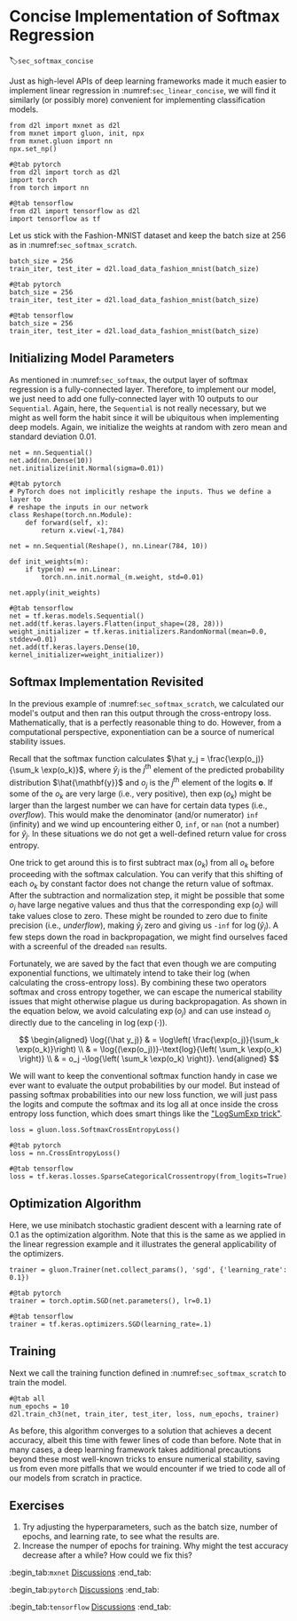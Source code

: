 # Concise Implementation of Softmax Regression
:label:`sec_softmax_concise`

Just as high-level APIs of deep learning frameworks
made it much easier
to implement linear regression in :numref:`sec_linear_concise`,
we will find it similarly (or possibly more)
convenient for implementing classification models.

```{.python .input}
from d2l import mxnet as d2l
from mxnet import gluon, init, npx
from mxnet.gluon import nn
npx.set_np()
```

```{.python .input}
#@tab pytorch
from d2l import torch as d2l
import torch
from torch import nn
```

```{.python .input}
#@tab tensorflow
from d2l import tensorflow as d2l
import tensorflow as tf
```

Let us stick with the Fashion-MNIST dataset
and keep the batch size at 256 as in :numref:`sec_softmax_scratch`.

```{.python .input}
batch_size = 256
train_iter, test_iter = d2l.load_data_fashion_mnist(batch_size)
```

```{.python .input}
#@tab pytorch
batch_size = 256
train_iter, test_iter = d2l.load_data_fashion_mnist(batch_size)
```

```{.python .input}
#@tab tensorflow
batch_size = 256
train_iter, test_iter = d2l.load_data_fashion_mnist(batch_size)
```

## Initializing Model Parameters

As mentioned in :numref:`sec_softmax`,
the output layer of softmax regression
is a fully-connected layer.
Therefore, to implement our model,
we just need to add one fully-connected layer
with 10 outputs to our `Sequential`.
Again, here, the `Sequential` is not really necessary,
but we might as well form the habit since it will be ubiquitous
when implementing deep models.
Again, we initialize the weights at random
with zero mean and standard deviation 0.01.

```{.python .input}
net = nn.Sequential()
net.add(nn.Dense(10))
net.initialize(init.Normal(sigma=0.01))
```

```{.python .input}
#@tab pytorch
# PyTorch does not implicitly reshape the inputs. Thus we define a layer to
# reshape the inputs in our network
class Reshape(torch.nn.Module):
    def forward(self, x):
        return x.view(-1,784)

net = nn.Sequential(Reshape(), nn.Linear(784, 10))

def init_weights(m):
    if type(m) == nn.Linear:
        torch.nn.init.normal_(m.weight, std=0.01)

net.apply(init_weights)
```

```{.python .input}
#@tab tensorflow
net = tf.keras.models.Sequential()
net.add(tf.keras.layers.Flatten(input_shape=(28, 28)))
weight_initializer = tf.keras.initializers.RandomNormal(mean=0.0, stddev=0.01)
net.add(tf.keras.layers.Dense(10, kernel_initializer=weight_initializer))
```

## Softmax Implementation Revisited

In the previous example of :numref:`sec_softmax_scratch`,
we calculated our model's output
and then ran this output through the cross-entropy loss.
Mathematically, that is a perfectly reasonable thing to do.
However, from a computational perspective,
exponentiation can be a source of numerical stability issues.

Recall that the softmax function calculates
$\hat y_j = \frac{\exp(o_j)}{\sum_k \exp(o_k)}$,
where $\hat y_j$ is the $j^\text{th}$ element of
the predicted probability distribution $\hat{\mathbf{y}}$
and $o_j$ is the $j^\text{th}$ element of the logits
$\mathbf{o}$.
If some of the $o_k$ are very large (i.e., very positive),
then $\exp(o_k)$ might be larger than the largest number
we can have for certain data types (i.e., *overflow*).
This would make the denominator (and/or numerator) `inf` (infinity)
and we wind up encountering either 0, `inf`, or `nan` (not a number) for $\hat y_j$.
In these situations we do not get a well-defined
return value for cross entropy.


One trick to get around this is to first subtract $\max(o_k)$
from all $o_k$ before proceeding with the softmax calculation.
You can verify that this shifting of each $o_k$ by constant factor
does not change the return value of softmax.
After the subtraction and normalization step,
it might be possible that some $o_j$ have large negative values
and thus that the corresponding $\exp(o_j)$ will take values close to zero.
These might be rounded to zero due to finite precision (i.e., *underflow*),
making $\hat y_j$ zero and giving us `-inf` for $\log(\hat y_j)$.
A few steps down the road in backpropagation,
we might find ourselves faced with a screenful
of the dreaded `nan` results.

Fortunately, we are saved by the fact that
even though we are computing exponential functions,
we ultimately intend to take their log
(when calculating the cross-entropy loss).
By combining these two operators
softmax and cross entropy together,
we can escape the numerical stability issues
that might otherwise plague us during backpropagation.
As shown in the equation below, we avoid calculating $\exp(o_j)$
and can use instead $o_j$ directly due to the canceling in $\log(\exp(\cdot))$.

$$
\begin{aligned}
\log{(\hat y_j)} & = \log\left( \frac{\exp(o_j)}{\sum_k \exp(o_k)}\right) \\
& = \log{(\exp(o_j))}-\text{log}{\left( \sum_k \exp(o_k) \right)} \\
& = o_j -\log{\left( \sum_k \exp(o_k) \right)}.
\end{aligned}
$$

We will want to keep the conventional softmax function handy
in case we ever want to evaluate the output probabilities by our model.
But instead of passing softmax probabilities into our new loss function,
we will just pass the logits and compute the softmax and its log
all at once inside the cross entropy loss function,
which does smart things like the ["LogSumExp trick"](https://en.wikipedia.org/wiki/LogSumExp).

```{.python .input}
loss = gluon.loss.SoftmaxCrossEntropyLoss()
```

```{.python .input}
#@tab pytorch
loss = nn.CrossEntropyLoss()
```

```{.python .input}
#@tab tensorflow
loss = tf.keras.losses.SparseCategoricalCrossentropy(from_logits=True)
```

## Optimization Algorithm

Here, we use minibatch stochastic gradient descent
with a learning rate of 0.1 as the optimization algorithm.
Note that this is the same as we applied in the linear regression example
and it illustrates the general applicability of the optimizers.

```{.python .input}
trainer = gluon.Trainer(net.collect_params(), 'sgd', {'learning_rate': 0.1})
```

```{.python .input}
#@tab pytorch
trainer = torch.optim.SGD(net.parameters(), lr=0.1)
```

```{.python .input}
#@tab tensorflow
trainer = tf.keras.optimizers.SGD(learning_rate=.1)
```

## Training

Next we call the training function defined in :numref:`sec_softmax_scratch` to train the model.

```{.python .input}
#@tab all
num_epochs = 10
d2l.train_ch3(net, train_iter, test_iter, loss, num_epochs, trainer)
```

As before, this algorithm converges to a solution
that achieves a decent accuracy,
albeit this time with fewer lines of code than before.
Note that in many cases, a deep learning framework takes additional precautions
beyond these most well-known tricks to ensure numerical stability,
saving us from even more pitfalls that we would encounter
if we tried to code all of our models from scratch in practice.


## Exercises

1. Try adjusting the hyperparameters, such as the batch size, number of epochs, and learning rate, to see what the results are.
1. Increase the numper of epochs for training. Why might the test accuracy decrease after a while? How could we fix this?

:begin_tab:`mxnet`
[Discussions](https://discuss.d2l.ai/t/52)
:end_tab:

:begin_tab:`pytorch`
[Discussions](https://discuss.d2l.ai/t/53)
:end_tab:

:begin_tab:`tensorflow`
[Discussions](https://discuss.d2l.ai/t/260)
:end_tab:
